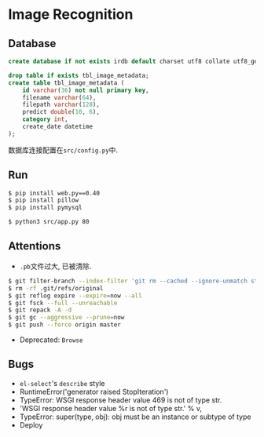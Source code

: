 # Image Recognition

## Database

``` sql
create database if not exists irdb default charset utf8 collate utf8_general_ci;

drop table if exists tbl_image_metadata;
create table tbl_image_metadata (
    id varchar(36) not null primary key,
    filename varchar(64),
    filepath varchar(128),
    predict double(10, 6),
    category int,
    create_date datetime
);
```

数据库连接配置在`src/config.py`中.

## Run

``` sh
$ pip install web.py==0.40
$ pip install pillow
$ pip install pymysql
```

``` sh
$ python3 src/app.py 80
```

## Attentions

- `.pb`文件过大, 已被清除.

``` sh
$ git filter-branch --index-filter 'git rm --cached --ignore-unmatch static/yolov3_yanxin1000_1016.pb'
$ rm -rf .git/refs/original
$ git reflog expire --expire=now --all
$ git fsck --full --unreachable
$ git repack -A -d
$ git gc --aggressive --prune=now
$ git push --force origin master
```

- Deprecated: `Browse`

## Bugs

- `el-select`'s `describe` style
- RuntimeError('generator raised StopIteration') 
- TypeError: WSGI response header value 469 is not of type str.
- 'WSGI response header value %r is not of type str.' % v,
- TypeError: super(type, obj): obj must be an instance or subtype of type
- Deploy
